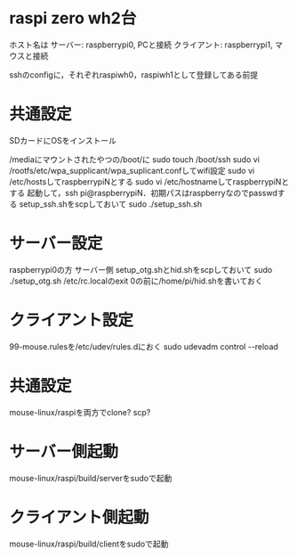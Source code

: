 # raspi zero wh2台

ホスト名は
サーバー: raspberrypi0, PCと接続
クライアント: raspberrypi1, マウスと接続

sshのconfigに，それぞれraspiwh0，raspiwh1として登録してある前提

# 共通設定
SDカードにOSをインストール

/mediaにマウントされたやつの/boot/に
sudo touch /boot/ssh
sudo vi /rootfs/etc/wpa_supplicant/wpa_suplicant.confしてwifi設定
sudo vi /etc/hostsしてraspberrypiNとする
sudo vi /etc/hostnameしてraspberrypiNとする
起動して，ssh pi@raspberrypiN．初期パスはraspberryなのでpasswdする
setup_ssh.shをscpしておいて
sudo ./setup_ssh.sh

# サーバー設定
raspberrypi0の方
サーバー側
setup_otg.shとhid.shをscpしておいて
sudo ./setup_otg.sh
/etc/rc.localのexit 0の前に/home/pi/hid.shを書いておく

# クライアント設定
99-mouse.rulesを/etc/udev/rules.dにおく
sudo udevadm control --reload

# 共通設定
mouse-linux/raspiを両方でclone? scp?

# サーバー側起動
mouse-linux/raspi/build/serverをsudoで起動
# クライアント側起動
mouse-linux/raspi/build/clientをsudoで起動
